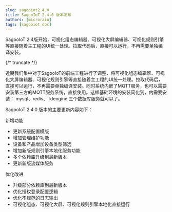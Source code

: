 ```yaml
---
slug: sagooiot2.4.0
title: SagooIoT 2.4.0 版本发布
authors: [microrain]
tags: [sagooiot doc]
---
```


SagooIoT 2.4版开始，可视化组态编辑器、可视化大屏编辑器、可视化规则引擎等直接随着主工程的UI统一处理。拉取代码后，直接可以运行，不再需要单独编译安装。

{/* truncate */}

近期我们集中对于SagooIoT的前端工程进行了调整，将可视化组态编辑器、可视化大屏编辑器、可视化规则引擎等直接随着主工程的UI统一处理。拉取代码后，直接可以运行，不再需要单独编译安装。同时系统内嵌了MQTT服务，也可以需要安装第三方的MQTT服务系统，直接使用。这样基础环境的安装简化到，内需要安装：
mysql、redis、Tdengine 三个数据库服务就可以了。

SagooIoT 2.4.0 版本的主要更新内容如下：

新增功能
* 更新系统配置模版
* 增加管理维护功能
* 设备和产品增加设备类型筛选
* 增加新版规则引擎本地化服务功能
* 多个依赖库升级到最新版本
* 更新新版流媒体服务

优化改进

* 升级部分依赖库到最新版本
* 优化授权登录配置逻辑
* 优化不规范的日志输出
* 可视化组态、可视化大屏、可视化规则引擎本地化直接运行
